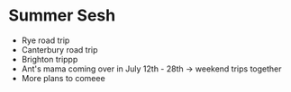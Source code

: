 <h1> Summer Sesh </h1>

- Rye road trip
- Canterbury road trip
- Brighton trippp
- Ant's mama coming over in July 12th - 28th -> weekend trips together
- More plans to comeee
